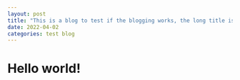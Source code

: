 ```yaml
---
layout: post
title: "This is a blog to test if the blogging works, the long title is intentional"
date: 2022-04-02
categories: test blog
---
```


# Hello world!
